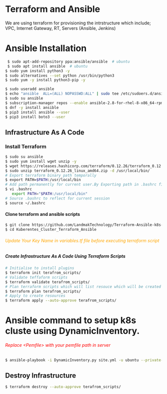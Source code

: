 # Terraform and Ansible
We are using terraform for provisioning the intrstructure which include; VPC, Internet Gateway, RT, Servers (Ansible, Jenkins)

# Ansible Installation
``` sh
 $ sudo apt-add-repository ppa:ansible/ansible  # ubuntu
 $ sudo apt install ansible  # ubuntu
$ sudo yum install python3 -y
$ sudo alternatives --set python /usr/bin/python3
$ sudo yum -y install python3-pip -y

$ sudo useradd ansible
$ echo "ansible  ALL=(ALL) NOPASSWD:ALL" | sudo tee /etc/sudoers.d/ansible
$ sudo su ansible
$ subscription-manager repos --enable ansible-2.8-for-rhel-8-x86_64-rpms
$ dnf -y install ansible
$ pip3 install ansible --user
$ pip3 install boto3 --user
```
## Infrastructure As A Code
### Install Terraform

``` sh
$ sudo su ansible
$ sudo yum install wget unzip -y
$ wget https://releases.hashicorp.com/terraform/0.12.26/terraform_0.12.26_linux_amd64.zip
$ sudo unzip terraform_0.12.26_linux_amd64.zip -d /usr/local/bin/
# Export terraform binary path temporally
$ export PATH=$PATH:/usr/local/bin
# Add path permanently for current user.By Exporting path in .bashrc file at end of file.
$ vi .bashrc
   export PATH="$PATH:/usr/local/bin"
# Source .bashrc to reflect for current session
$ source ~/.bashrc   
```
#### Clone terraform and ansible scripts
``` sh
$ git clone https://github.com/LandmakTechnology/Terraform-Ansible-k8s-Automation.git
$ cd Kuberentes_Cluster_Terraform_Ansible
```
###### <span style="color:orange"> Update Your Key Name in variables.tf file before executing terraform script </span>

##### Create Infrastructure As A Code Using Terraform Scripts
``` sh
# Initialise to install plugins
$ terraform init terafrom_scripts/
# Validate teffaform scripts
$ terraform validate terafrom_scripts/
# Plan terraform scripts which will list resouce which will be created
$ terraform plan terafrom_scripts/
# Apply to create resources
$ terraform apply --auto-approve terafrom_scripts/
```
# Ansible command to setup k8s cluste using DynamicInventory.

###### <span style="color:red">Replace \<Pemfile> with your pemfile path in server </span>
```sh
$ ansible-playbook -i DynamicInventory.py site.yml -u ubuntu --private-key=<PemFilePath>  --ssh-common-args "-o StrictHostKeyChecking=no"
```
##  Destroy Infrastructure  
```sh
$ terraform destroy --auto-approve terafrom_scripts/
```
